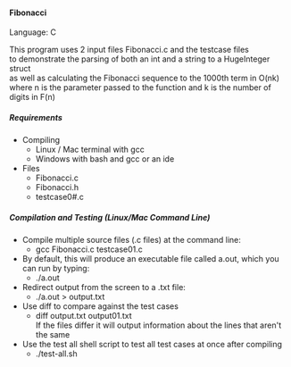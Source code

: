 #### Fibonacci

Language: C  

This program uses 2 input files Fibonacci.c and the testcase files  
to demonstrate the parsing of both an int and a string to a HugeInteger struct  
as well as calculating the Fibonacci sequence to the 1000th term in O(nk)  
where n is the parameter passed to the function and k is the number of digits in F(n)  

##### Requirements

* Compiling
  * Linux / Mac terminal with gcc
  * Windows with bash and gcc or an ide
* Files
  * Fibonacci.c
  * Fibonacci.h
  * testcase0#.c

##### Compilation and Testing (Linux/Mac Command Line)

* Compile multiple source files (.c files) at the command line:
  * gcc Fibonacci.c testcase01.c
* By default, this will produce an executable file called a.out, which you can run by typing:
  * ./a.out
* Redirect output from the screen to a .txt file:
  * ./a.out > output.txt
* Use diff to compare against the test cases
  * diff output.txt output01.txt  
If the files differ it will output information about the lines that aren't the same
* Use the test all shell script to test all test cases at once after compiling
  * ./test-all.sh
